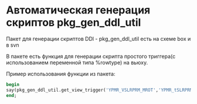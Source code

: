 # Автоматическая генерация скриптов pkg\_gen\_ddl\_util

Пакет для генерации скриптов DDl - pkg\_gen\_ddl\_util есть на схеме box и в svn

В пакете есть функция для генерации скрипта простого триггера\(с использованием переменной типа %rowtype\) на вьюху.

Пример использования функции из пакета:

```sql
begin
say(pkg_gen_ddl_util.get_view_trigger('YPMR_VSLRPRM_MROT','YPMR_tSLRPRM_MROT'));
end;
```



